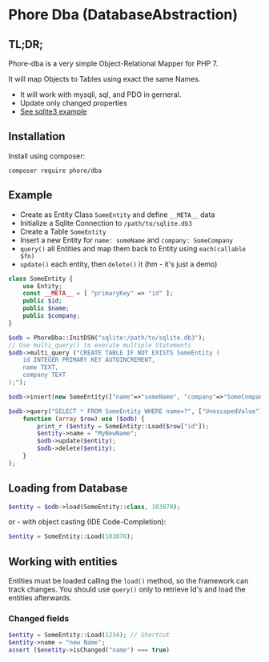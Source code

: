 # Phore Dba (DatabaseAbstraction)

## TL;DR;

Phore-dba is a very simple Object-Relational Mapper for PHP 7.

It will map Objects to Tables using exact the same Names.

- It will work with mysqli, sql, and PDO in gerneral.
- Update only changed properties
- [See sqlite3 example](examples/sqlite-create-table.php)


## Installation  

Install  using composer:

```
composer require phore/dba
```


## Example

- Create as Entity Class `SomeEntity` and define `__META__` data
- Initialize a Sqlite Connection to `/path/to/sqlite.db3`
- Create a Table `SomeEntity`
- Insert a new Entity for `name: someName` and `company: SomeCompany`
- `query()` all Entities and map them back to Entity using `each(callable $fn)`
- `update()` each entity, then `delete()` it (hm - it's just a demo)

```php
class SomeEntity {
    use Entity;
    const __META__ = [ "primaryKey" => "id" ];
    public $id;
    public $name;
    public $company;
}

$odb = PhoreDba::InitDSN("sqlite:/path/to/sqlite.db3");
// Use multi_query() to execute multiple Statements
$odb->multi_query ("CREATE TABLE IF NOT EXISTS SomeEntity (
    id INTEGER PRIMARY KEY AUTOINCREMENT,
    name TEXT,
    company TEXT
);");

$odb->insert(new SomeEntity(["name"=>"someName", "company"=>"SomeCompany"]));

$odb->query("SELECT * FROM SomeEntity WHERE name=?", ["UnescapedValue"])->each(
    function (array $row) use ($odb) {
        print_r ($entity = SomeEntity::Load($row["id"]);
        $entity->name = "MyNewName";
        $odb->update($entity);
        $odb->delete($entity);
    }
);
```



## Loading from Database

```php
$entity = $odb->load(SomeEntity::class, 103878);
```

or - with object casting (IDE Code-Completion):

```php
$entity = SomeEntity::Load(103878);
```



## Working with entities

Entities must be loaded calling the `load()` method, so the framework
can track changes. You should use `query()` only to retrieve Id's and
load the entities afterwards. 

### Changed fields

```php
$entity = SomeEntity::Load(1234); // Shortcut
$entity->name = "new Name";
assert ($enetity->isChanged("name") === true)
```


